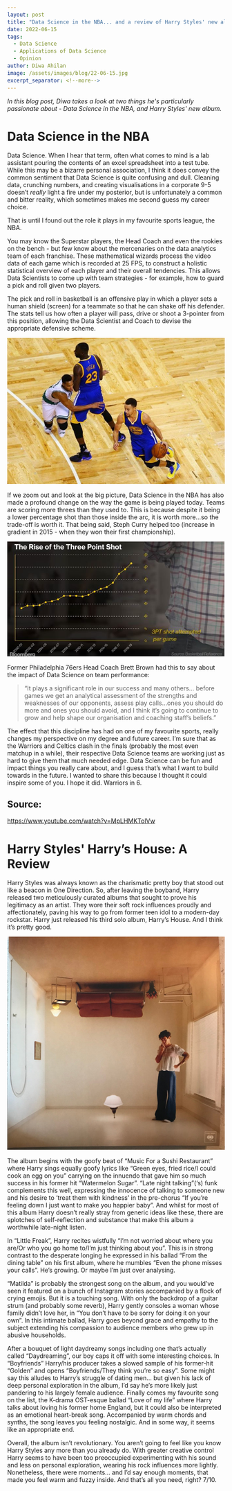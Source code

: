 ```yaml
---
layout: post
title: "Data Science in the NBA... and a review of Harry Styles' new album"
date: 2022-06-15
tags:
  - Data Science
  - Applications of Data Science
  - Opinion
author: Diwa Ahilan
image: /assets/images/blog/22-06-15.jpg
excerpt_separator: <!--more-->
---
```


_In this blog post, Diwa takes a look at two things he's particularly passionate about - Data Science in the NBA, and Harry Styles' new album._

<!--more-->

# Data Science in the NBA

Data Science. When I hear that term, often what comes to mind is a lab assistant pouring the contents of an excel spreadsheet into a test tube. While this may be a bizarre personal
association, I think it does convey the common sentiment that Data Science is quite confusing and dull. Cleaning data, crunching numbers, and creating visualisations in a corporate
9-5 doesn’t _really_ light a fire under my posterior, but is unfortunately a common and bitter reality, which sometimes makes me second guess my career choice.

That is until I found out the role it plays in my favourite sports league, the NBA.

You may know the Superstar players, the Head Coach and even the rookies on the bench - but few know about the mercenaries on the data analytics team of each franchise. These
mathematical wizards process the video data of each game which is recorded at 25 FPS, to construct a holistic statistical overview of each player and their overall tendencies. This
allows Data Scientists to come up with team strategies - for example, how to guard a pick and roll given two players.

The pick and roll in basketball is an offensive play in which a player sets a human shield (screen) for a teammate so that he can shake off his defender. The stats tell us how often a
player will pass, drive or shoot a 3-pointer from this position, allowing the Data Scientist and Coach to devise the appropriate defensive scheme.

![Pick and Roll](/assets/images/blog/22-06-15-fig1.jpg)

If we zoom out and look at the big picture, Data Science in the NBA has also made a profound change on the way the game is being played today. Teams are scoring more threes than they
used to. This is because despite it being a lower percentage shot than those inside the arc, it is worth more…so the trade-off is worth it. That being said, Steph Curry helped too
(increase in gradient in 2015 - when they won their first championship).

![Rise of the Three Point Shot](/assets/images/blog/22-06-15-fig2.JPG)

Former Philadelphia 76ers Head Coach Brett Brown had this to say about the impact of Data Science on team performance:

> “It plays a significant role in our success and many others…
> before games we get an analytical assessment of the strengths and weaknesses of our opponents, assess play calls…ones you should do more and ones you should avoid, and I think it’s
> going to continue to grow and help shape our organisation and coaching staff’s beliefs.”

The effect that this discipline has had on one of my favourite sports, really changes my perspective on my degree and future career. I’m sure that as the Warriors and Celtics clash in
the finals (probably the most even matchup in a while), their respective Data Science teams are working just as hard to give them that much needed edge. Data Science can be fun and
impact things you really care about, and I guess that’s what I want to build towards in the future. I wanted to share this because I thought it could inspire some of you. I hope it
did. Warriors in 6.

## Source:

https://www.youtube.com/watch?v=MpLHMKTolVw

# Harry Styles' Harry’s House: A Review

Harry Styles was always known as the charismatic pretty boy that stood out like a beacon in One Direction. So, after leaving the boyband, Harry released two meticulously curated albums that sought to prove his legitimacy as an artist. They wore their soft rock influences proudly and affectionately, paving his way to go from former teen idol to a modern-day rockstar. Harry just released his third solo album, Harry’s House. And I think it’s pretty good.

![Harry's House Album Cover](/assets/images/blog/22-06-15-fig3.jpg)

The album begins with the goofy beat of “Music For a Sushi Restaurant” where Harry sings equally goofy lyrics like “Green eyes, fried rice/I could cook an egg on you” carrying on the innuendo that gave him so much success in his former hit “Watermelon Sugar”. “Late night talking”(‘s) funk complements this well, expressing the innocence of talking to someone new and his desire to ‘treat them with kindness’ in the pre-chorus “If you’re feeling down I just want to make you happier baby”. And whilst for most of this album Harry doesn’t really stray from generic ideas like these, there are splotches of self-reflection and substance that make this album a worthwhile late-night listen.

In “Little Freak”, Harry recites wistfully “I’m not worried about where you are/Or who you go home to/I’m just thinking about you”. This is in strong contrast to the desperate longing he expressed in his ballad “From the dining table” on his first album, where he mumbles “Even the phone misses your calls”. He’s growing. Or maybe I’m just over analysing.

“Matilda” is probably the strongest song on the album, and you would’ve seen it featured on a bunch of Instagram stories accompanied by a flock of crying emojis. But it is a touching song. With only the backdrop of a guitar strum (and probably some reverb), Harry gently consoles a woman whose family didn’t love her, in “You don’t have to be sorry for doing it on your own”. In this intimate ballad, Harry goes beyond grace and empathy to the subject extending his compassion to audience members who grew up in abusive households.

After a bouquet of light daydreamy songs including one that’s actually called “Daydreaming”, our boy caps it off with some interesting choices. In “Boyfriends” Harry/his producer takes a slowed sample of his former-hit “Golden” and opens “Boyfriends/They think you’re so easy”. Some might say this alludes to Harry’s struggle of dating men… but given his lack of deep personal exploration in the album, I’d say he’s more likely just pandering to his largely female audience. Finally comes my favourite song on the list, the K-drama OST-esque ballad “Love of my life” where Harry talks about loving his former home England, but it could also be interpreted as an emotional heart-break song. Accompanied by warm chords and synths, the song leaves you feeling nostalgic. And in some way, it seems like an appropriate end.

Overall, the album isn’t revolutionary. You aren’t going to feel like you know Harry Styles any more than you already do. With greater creative control Harry seems to have been too preoccupied experimenting with his sound and less on personal exploration, wearing his rock influences more lightly. Nonetheless, there were moments… and I’d say enough moments, that made you feel warm and fuzzy inside. And that’s all you need, right? 7/10.
